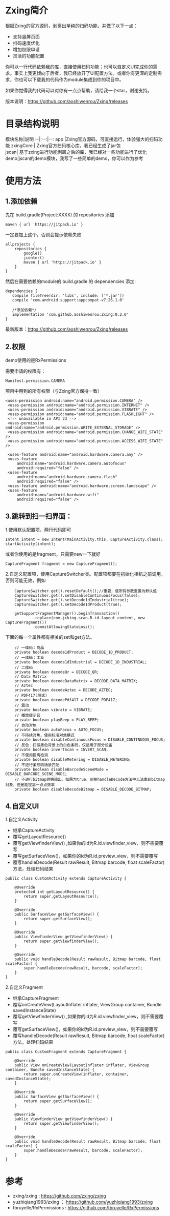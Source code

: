 # Zxing简介

根据Zxing的官方源码，剥离出单纯的扫码功能，并做了以下一点：
- 支持竖屏页面
- 扫码速度优化
- 增加权限申请
- 灵活的功能配置

你可以一行代码依赖我的库，直接使用扫码功能；也可以自定义UI完成你的需求。事实上我更倾向于后者，我已经放开了UI配置方法。或者你有更深的定制需求，你也可以下载我的代码作为module集成到你的项目中。

如果你觉得我的代码可以对你有一点点帮助，请给我一个star，谢谢支持。

版本说明：https://github.com/aoshiwenrou/Zxing/releases



# 目录结构说明

模块名称|说明
--|:--:|--:
 app |Zxing官方源码，可直接运行，体验强大的扫码功能
 zxingCore | Zxing官方扫码核心库，我已经生成了jar包   
 jscan|  基于zxing进行功能剥离之后的库，我已经对一些功能进行了优化
 demo|jscan的demo模块，我写了一些简单的demo，你可以作为参考



# 使用方法

1.添加依赖
--------------------
先在 build.gradle(Project:XXXX) 的 repositories 添加
``` 
maven { url 'https://jitpack.io' }
```
一定要加上这个，否则会提示依赖失败

```
allprojects {
    repositories {
        google()
        jcenter()
        maven { url 'https://jitpack.io' }
    }
}
```

然后在需要依赖的module的 build.gradle 的 dependencies 添加:

 ```
 dependencies {
    compile fileTree(dir: 'libs', include: ['*.jar'])
    compile 'com.android.support:appcompat-v7:26.1.0'
    
    /*添加依赖*/
    implementation 'com.github.aoshiwenrou:Zxing:0.2.0'
}
```
最新版本：https://github.com/aoshiwenrou/Zxing/releases
 
 2.权限
 --------------
 
 demo使用的是RxPermissions
 
 需要申请的权限有：
 
   ```
   Manifest.permission.CAMERA
   ```
   
 项目中用到的所有权限（与Zxing官方保持一致）
   
   ```
   <uses-permission android:name="android.permission.CAMERA" />
    <uses-permission android:name="android.permission.INTERNET" />
    <uses-permission android:name="android.permission.VIBRATE" />
    <uses-permission android:name="android.permission.FLASHLIGHT" />
    <!-- unavailable in API 23 -->
    <uses-permission android:name="android.permission.WRITE_EXTERNAL_STORAGE" />
    <uses-permission android:name="android.permission.CHANGE_WIFI_STATE" />
    <uses-permission android:name="android.permission.ACCESS_WIFI_STATE" />

    <uses-feature android:name="android.hardware.camera.any" />
    <uses-feature
        android:name="android.hardware.camera.autofocus"
        android:required="false" />
    <uses-feature
        android:name="android.hardware.camera.flash"
        android:required="false" />
    <uses-feature android:name="android.hardware.screen.landscape" />
    <uses-feature
        android:name="android.hardware.wifi"
        android:required="false" />
   ```

 
3.跳转到扫一扫界面：
--------------

1.使用默认配置项，两行代码即可

```
Intent intent = new Intent(MainActivity.this, CaptureActivity.class);
startActivity(intent);
```
或者你使用的是fragment，只需要new一下就好
```
CaptureFragment fragment = new CaptureFragment();
```

2.自定义配置项，使用CaptureSwitcher类。配置项都要在初始化相机之前调用，否则可能无效，例如
```
    CaptureSwitcher.get().resetDefault();//重要，使所有参数重置为默认值
    CaptureSwitcher.get().setDisableContinuousFocus(false);
    CaptureSwitcher.get().setDecode1dIndustrial(true);
    CaptureSwitcher.get().setDecode1dProduct(true);

    getSupportFragmentManager().beginTransaction()
            .replace(com.jcking.scan.R.id.layout_content, new CaptureFragment())
            .commitAllowingStateLoss();
```

下面的每一个属性都有相关的set和get方法。
```
    // 一维码：商品
    private boolean decode1dProduct = DECODE_1D_PRODUCT;
    // 一维码：工业
    private boolean decode1dIndustrial = DECODE_1D_INDUSTRIAL;
    // 二维码
    private boolean decodeQr = DECODE_QR;
    // Data Matrix
    private boolean decodeDataMatrix = DECODE_DATA_MATRIX;
    // Aztec
    private boolean decodeAztec = DECODE_AZTEC;
    // PDF417(测试)
    private boolean decodePdf417 = DECODE_PDF417;
    // 震动
    private boolean vibrate = VIBRATE;
    // 播放提示音
    private boolean playBeep = PLAY_BEEP;
    // 自动对焦
    private boolean autoFocus = AUTO_FOCUS;
    // 不持续对焦，使用标准对焦模式
    private boolean disableContinuousFocus = DISABLE_CONTINUOUS_FOCUS;
    // 反色：扫描黑色背景上的白色条码，仅适用于部分设备
    private boolean invertScan = INVERT_SCAN;
    // 不使用距离检测
    private boolean disableMetering = DISABLE_METERING;
    // 不进行条形码场景匹配
    private boolean disableBarcodeSceneMode = DISABLE_BARCODE_SCENE_MODE;
    // 不进行bitmap转换输出。如果为true，则在handleDecode方法中无法拿到bitmap对象，但是能提高一点点效率
    private boolean disableDecodeBitmap = DISABLE_DECODE_BITMAP;

```

4.自定义UI
-------------------------------------------
1.自定义Activity
- 继承CaptureActivity
- 覆写getLayoutResource()
- 覆写getViewfinderView() ,如果你的id为R.id.viewfinder_view，则不需要覆写
- 覆写getSurfaceView()，如果你的id为R.id.preview_view，则不需要覆写
- 覆写handleDecode(Result rawResult, Bitmap barcode, float scaleFactor)方法，处理扫码结果

```
public class CustomActivity extends CaptureActivity {

    @Override
    protected int getLayoutResource() {
        return super.getLayoutResource();
    }

    @Override
    public SurfaceView getSurfaceView() {
        return super.getSurfaceView();
    }

    @Override
    public ViewfinderView getViewfinderView() {
        return super.getViewfinderView();
    }

    @Override
    public void handleDecode(Result rawResult, Bitmap barcode, float scaleFactor) {
        super.handleDecode(rawResult, barcode, scaleFactor);
    }
}
```

2.自定义Fragment
- 继承CaptureFragment
- 覆写onCreateView(LayoutInflater inflater, ViewGroup container, Bundle savedInstanceState)
- 覆写getViewfinderView() ,如果你的id为R.id.viewfinder_view，则不需要覆写
- 覆写getSurfaceView()，如果你的id为R.id.preview_view，则不需要覆写
- 覆写handleDecode(Result rawResult, Bitmap barcode, float scaleFactor)方法，处理扫码结果

```
public class CustomFragment extends CaptureFragment {

    @Override
    public View onCreateView(LayoutInflater inflater, ViewGroup container, Bundle savedInstanceState) {
        return super.onCreateView(inflater, container, savedInstanceState);
    }

    @Override
    public SurfaceView getSurfaceView() {
        return super.getSurfaceView();
    }

    @Override
    public ViewfinderView getViewfinderView() {
        return super.getViewfinderView();
    }

    @Override
    public void handleDecode(Result rawResult, Bitmap barcode, float scaleFactor) {
        super.handleDecode(rawResult, barcode, scaleFactor);
    }
}
```


# 参考

- zxing/zxing : https://github.com/zxing/zxing
- yuzhiqiang1993/zxing ： https://github.com/yuzhiqiang1993/zxing
- tbruyelle/RxPermissions : https://github.com/tbruyelle/RxPermissions

